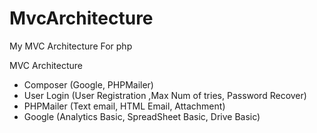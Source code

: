 # MvcArchitecture
My MVC Architecture For php


MVC Architecture

- Composer (Google, PHPMailer)
- User Login (User Registration ,Max Num of tries, Password Recover)
- PHPMailer (Text email, HTML Email, Attachment)
- Google (Analytics Basic, SpreadSheet Basic, Drive Basic)
